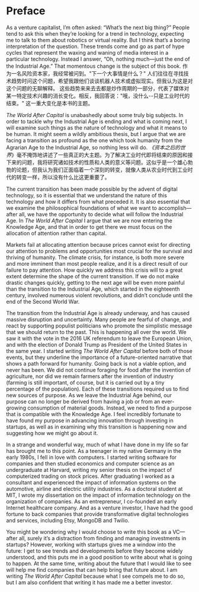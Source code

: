 # Preface

As a venture capitalist, I’m often asked: “What’s the next big thing?” People tend to ask this when they’re looking for a trend in technology, expecting me to talk to them about robotics or virtual reality. But I think that’s a boring interpretation of the question. These trends come and go as part of hype cycles that represent the waxing and waning of media interest in a particular technology. Instead I answer, “Oh, nothing much—just the end of the Industrial Age.” That momentous change is the subject of this book.
作为一名风险资本家，我经常被问到。"下一个大事情是什么？" 人们往往在寻找技术趋势时问这个问题，希望我跟他们谈谈机器人技术或虚拟现实。但我认为这是对这个问题的无聊解释。 这些趋势来来去去都是炒作周期的一部分，代表了媒体对某一特定技术兴趣的消长变化。相反，我回答说："哦，没什么--只是工业时代的结束。" 这一重大变化是本书的主题。



*The World After Capital* is unabashedly about some truly big subjects. In order to tackle why the Industrial Age is ending and what is coming next, I will examine such things as the nature of technology and what it means to be human. It might seem a wildly ambitious thesis, but I argue that we are facing a transition as profound as the one which took humanity from the Agrarian Age to the Industrial Age, so nothing less will do.
*《资本之后的世界*》毫不掩饰地讲述了一些真正的大主题。为了解决工业时代即将结束的原因和接下来的问题，我将研究诸如技术的性质和人类的意义等问题。这似乎是一个雄心勃勃的论题，但我认为我们正面临着一个深刻的转变，就像人类从农业时代到工业时代的转变一样，所以没有什么比这更重要了。


The current transition has been made possible by the advent of digital technology, so it is essential that we understand the nature of this technology and how it differs from what preceded it. It is also essential that we examine the philosophical foundations of what we want to accomplish—after all, we have the opportunity to decide what will follow the Industrial Age. In *The World After Capital* I argue that we are now entering the Knowledge Age, and that in order to get there we must focus on the allocation of attention rather than capital. 

Markets fail at allocating attention because prices cannot exist for directing our attention to problems and opportunities most crucial for the survival and thriving of humanity. The climate crisis, for instance, is both more severe and more imminent than most people realize, and it is a direct result of our failure to pay attention. How quickly we address this crisis will to a great extent determine the shape of the current transition. If we do not make drastic changes quickly, getting to the next age will be even more painful than the transition to the Industrial Age, which started in the eighteenth century, involved numerous violent revolutions, and didn’t conclude until the end of the Second World War. 

The transition from the Industrial Age is already underway, and has caused massive disruption and uncertainty. Many people are fearful of change, and react by supporting populist politicians who promote the simplistic message that we should return to the past. This is happening all over the world. We saw it with the vote in the 2016 UK referendum to leave the European Union, and with the election of Donald Trump as President of the United States in the same year. I started writing *The World After Capital* before both of those events, but they underline the importance of a future-oriented narrative that shows a path forward for humanity. Going back is not a viable option, and never has been. We did not continue foraging for food after the invention of agriculture, nor did we remain farmers after the invention of industry (farming is still important, of course, but it is carried out by a tiny percentage of the population). Each of these transitions required us to find new sources of purpose. As we leave the Industrial Age behind, our purpose can no longer be derived from having a job or from an ever-growing consumption of material goods. Instead, we need to find a purpose that is compatible with the Knowledge Age. I feel incredibly fortunate to have found my purpose in advancing innovation through investing in startups, as well as in examining why this transition is happening now and suggesting how we might go about it. 

In a strange and wonderful way, much of what I have done in my life so far has brought me to this point. As a teenager in my native Germany in the early 1980s, I fell in love with computers. I started writing software for companies and then studied economics and computer science as an undergraduate at Harvard, writing my senior thesis on the impact of computerized trading on stock prices. After graduating I worked as a consultant and experienced the impact of information systems on the automotive, airline and electric utility industries. As a doctoral student at MIT, I wrote my dissertation on the impact of information technology on the organization of companies. As an entrepreneur, I co-founded an early Internet healthcare company. And as a venture investor, I have had the good fortune to back companies that provide transformative digital technologies and services, including Etsy, MongoDB and Twilio. 

You might be wondering why I would choose to write this book as a VC—after all, surely it’s a distraction from finding and managing investments in startups? However, working with startups gives me a window into the future: I get to see trends and developments before they become widely understood, and this puts me in a good position to write about what is going to happen. At the same time, writing about the future that I would like to see will help me find companies that can help bring that future about. I am writing *The World After Capital* because what I see compels me to do so, but I am also confident that writing it has made me a better investor. 
